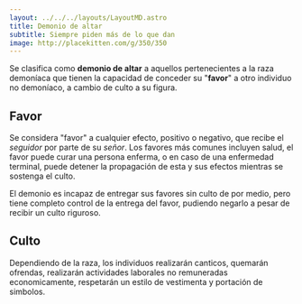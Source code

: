 ```yaml
---
layout: ../../../layouts/LayoutMD.astro
title: Demonio de altar
subtitle: Siempre piden más de lo que dan
image: http://placekitten.com/g/350/350
---
```

Se clasifica como **demonio de altar** a aquellos pertenecientes a la raza demoníaca que tienen la capacidad de conceder su "**favor**" a otro individuo no demoníaco, a cambio de culto a su figura.

## Favor
Se considera "favor" a cualquier efecto, positivo o negativo, que recibe el *seguidor* por parte de su *señor*. Los favores más comunes incluyen salud, el favor puede curar una persona enferma, o en caso de una enfermedad terminal, puede detener la propagación de esta y sus efectos mientras se sostenga el culto.

El demonio es incapaz de entregar sus favores sin culto de por medio, pero tiene completo control de la entrega del favor, pudiendo negarlo a pesar de recibir un culto riguroso.

## Culto
Dependiendo de la raza, los individuos realizarán canticos, quemarán ofrendas, realizarán actividades laborales no remuneradas economicamente, respetarán un estilo de vestimenta y portación de simbolos. 

